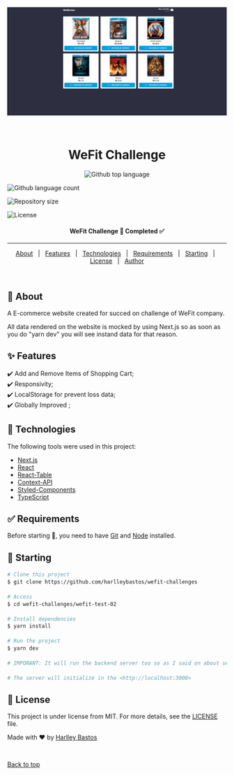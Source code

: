 <div align="center" id="top"> 
  <img src="./public/images/Website_GIF.gif" alt="Wefit_challenge" />

&#xa0;

</div>

<h1 align="center">WeFit Challenge</h1>

<p align="center">
  <img alt="Github top language" src="https://img.shields.io/github/languages/top/harlleybastos/wefit-challenges?color=56BEB8">

<img alt="Github language count" src="https://img.shields.io/github/languages/count/harlleybastos/wefit-challenges
?color=56BEB8">

<img alt="Repository size" src="https://img.shields.io/github/repo-size/harlleybastos/wefit-challenges
?color=56BEB8">

<img alt="License" src="https://img.shields.io/github/license/harlleybastos/wefit-challenges
?color=56BEB8">

  <!-- <img alt="Github issues" src="https://img.shields.io/github/issues/harlleybastos/wefit-challenges
?color=56BEB8" /> -->

  <!-- <img alt="Github forks" src="https://img.shields.io/github/forks/harlleybastos/wefit_challenge?color=56BEB8" /> -->

  <!-- <img alt="Github stars" src="https://img.shields.io/github/stars/harlleybastos/wefit_challenge?color=56BEB8" /> -->
</p>

<!-- Status -->

<h4 align="center">
	 WeFit Challenge 🚀 Completed ✅
</h4>

<hr>

<p align="center">
  <a href="#dart-about">About</a> &#xa0; | &#xa0; 
  <a href="#sparkles-features">Features</a> &#xa0; | &#xa0;
  <a href="#rocket-technologies">Technologies</a> &#xa0; | &#xa0;
  <a href="#white_check_mark-requirements">Requirements</a> &#xa0; | &#xa0;
  <a href="#checkered_flag-starting">Starting</a> &#xa0; | &#xa0;
  <a href="#memo-license">License</a> &#xa0; | &#xa0;
  <a href="https://github.com/harlleybastos" target="_blank">Author</a>
</p>

<br>

## :dart: About

A E-commerce website created for succed on challenge of WeFit company.

All data rendered on the website is mocked by using Next.js so as soon as you do "yarn dev" you will see instand data for that reason.

## :sparkles: Features

:heavy_check_mark: Add and Remove Items of Shopping Cart;\
:heavy_check_mark: Responsivity;\
:heavy_check_mark: LocalStorage for prevent loss data;\
:heavy_check_mark: Globally Improved ;

## :rocket: Technologies

The following tools were used in this project:

- [Next.js](https://nextjs.org/)
- [React](https://pt-br.reactjs.org/)
- [React-Table](https://react-table-v7.tanstack.com/)
- [Context-API](https://reactjs.org/docs/context.html)
- [Styled-Components](https://styled-components.com/)
- [TypeScript](https://www.typescriptlang.org/)

## :white_check_mark: Requirements

Before starting :checkered_flag:, you need to have [Git](https://git-scm.com) and [Node](https://nodejs.org/en/) installed.

## :checkered_flag: Starting

```bash
# Clone this project
$ git clone https://github.com/harlleybastos/wefit-challenges

# Access
$ cd wefit-challenges/wefit-test-02

# Install dependencies
$ yarn install

# Run the project
$ yarn dev

# IMPORANT: It will run the backend server too so as I said on about section all the data rendered here is mocked on the Backend of Next.js.

# The server will initialize in the <http://localhost:3000>
```

## :memo: License

This project is under license from MIT. For more details, see the [LICENSE](LICENSE.md) file.

Made with :heart: by <a href="https://github.com/harlleybastos" target="_blank">Harlley Bastos</a>

&#xa0;

<a href="#top">Back to top</a>

